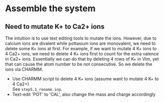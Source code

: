 # Assemble the system

## Need to mutate K+ to Ca2+ ions
The intuition is to use text editing tools to mutate the ions. However, due to calcium ions are divalent while pottasium ions are monovalent, we need to delete some K+ ions at first. For example, if we want to mutate 4 K+ ions to 4 Ca2+ ions, we need to delete 4 K+ ions first to count for the extra valence in Ca2+ ions. Essentially we can do that by deleting 4 rows of K+ in Vim, yet that can cause the atom number to be not consecutive. So we delete the ions via CHARMM.

- Use CHARMM script to delete 4 K+ ions (assume want to mutate 4 K+ to 4 Ca2+)  
  See `step5.1_rename.inp`.
- Text-edit 'POT' to 'CAL', also change the mass and charge accordingly
